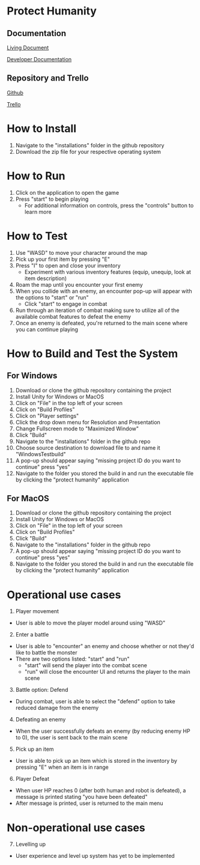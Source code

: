 ﻿# Protect Humanity

## Documentation
[Living Document](https://github.com/LitchDoctor/winter2025-group2-rpg/blob/main/Documentation/Living%20Document.pdf)

[Developer Documentation](https://github.com/LitchDoctor/winter2025-group2-rpg/blob/main/Documentation/Developer_Documentation.md)

## Repository and Trello
[Github](https://github.com/LitchDoctor/winter2025-group2-rpg)

[Trello](https://trello.com/b/aRKvqJ4l/pt-2-group-2)

# How to Install
1. Navigate to the "installations" folder in the github repository 
2. Download the zip file for your respective operating system 

# How to Run

1. Click on the application to open the game
2. Press "start" to begin playing
    * For additional information on controls, press the "controls" button to learn more


# How to Test
1. Use "WASD" to move your character around the map
2. Pick up your first item by pressing "E"
3. Press "I" to open and close your inventory
    * Experiment with various inventory features (equip, unequip, look at item description)
3. Roam the map until you encounter your first enemy
4. When you collide with an enemy, an encounter pop-up will appear with the options to "start" or "run"
    * Click "start" to engage in combat
5. Run through an iteration of combat making sure to utilize all of the available combat features to defeat the enemy
5. Once an enemy is defeated, you're returned to the main scene where you can continue playing

# How to Build and Test the System

## For Windows
1. Download or clone the github repository containing the project
2. Install Unity for Windows or MacOS
3. Click on "File" in the top left of your screen
4. Click on "Build Profiles"
5. Click on "Player settings"
6. Click the drop down menu for Resolution and Presentation 
7. Change Fullscreen mode to "Maximized Window"
8. Click "Build" 
9. Navigate to the "installations" folder in the github repo
10. Choose source destination to download file to and name it "WindowsTestbuild"
11. A pop-up should appear saying "missing project ID do you want to continue" press "yes"
12. Navigate to the folder you stored the build in and run the executable file by clicking the "protect humanity" application

## For MacOS
1. Download or clone the github repository containing the project
2. Install Unity for Windows or MacOS 
3. Click on "File" in the top left of your screen
4. Click on "Build Profiles"
5. Click "Build" 
6. Navigate to the "installations" folder in the github repo
7. A pop-up should appear saying "missing project ID do you want to continue" press "yes"
8. Navigate to the folder you stored the build in and run the executable file by clicking the "protect humanity" application


# Operational use cases

1. Player movement
* User is able to move the player model around using "WASD"

2. Enter a battle
* User is able to "encounter" an enemy and choose whether or not they'd like to battle the monster
* There are two options listed: "start" and "run"
    * "start" will send the player into the combat scene
    * "run" will close the encounter UI and returns the player to the main scene

3. Battle option: Defend
* During combat, user is able to select the "defend" option to take reduced damage from the enemy

4. Defeating an enemy
* When the user successfully defeats an enemy (by reducing enemy HP to 0), the user is sent back to the main scene

5. Pick up an item
* User is able to pick up an item which is stored in the inventory by pressing "E" when an item is in range

6. Player Defeat
* When user HP reaches 0 (after both human and robot is defeated), a message is printed stating "you have been defeated"
* After message is printed, user is returned to the main menu

# Non-operational use cases

7. Levelling up
* User experience and level up system has yet to be implemented







